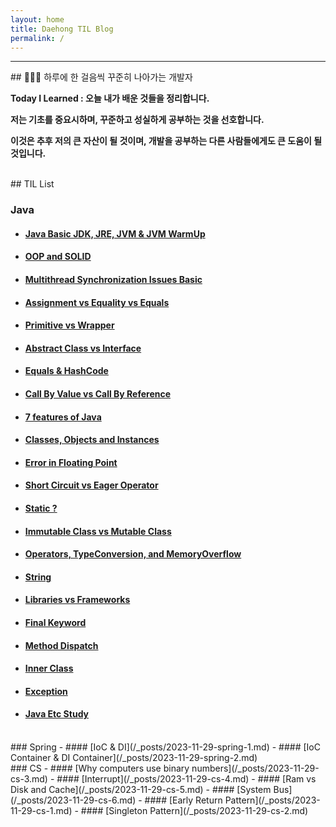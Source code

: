 ```yaml
---
layout: home
title: Daehong TIL Blog
permalink: /
---
```



<hr>
## 👨🏻‍💻 하루에 한 걸음씩 꾸준히 나아가는 개발자

**Today I Learned : 오늘 내가 배운 것들을 정리합니다.**

**저는 기초를 중요시하며, 꾸준하고 성실하게 공부하는 것을 선호합니다.**

**이것은 추후 저의 큰 자산이 될 것이며, 개발을 공부하는 다른 사람들에게도 큰 도움이 될 것입니다.**

<br>
## TIL List

### Java
- #### [Java Basic JDK, JRE, JVM & JVM WarmUp](/_posts/2023-11-29-java-16.md)
- #### [OOP and SOLID](/_posts/2023-11-29-java-1.md)
- #### [Multithread Synchronization Issues Basic](/_posts/2023-11-29-java-2.md)
- #### [Assignment vs Equality vs Equals](/_posts/2023-11-29-java-3.md)
- #### [Primitive vs Wrapper](/_posts/2023-11-29-java-4.md)
- #### [Abstract Class vs Interface](/_posts/2023-11-29-java-5.md)
- #### [Equals & HashCode](/_posts/2023-11-29-java-6.md)
- #### [Call By Value vs Call By Reference](/_posts/2023-11-29-java-7.md)
- #### [7 features of Java](/_posts/2023-11-29-java-8.md)
- #### [Classes, Objects and Instances](/_posts/2023-11-29-java-9.md)
- #### [Error in Floating Point](/_posts/2023-11-29-java-10.md)
- #### [Short Circuit vs Eager Operator](/_posts/2023-11-29-java-11.md)
- #### [Static ?](/_posts/2023-11-29-java-12.md)
- #### [Immutable Class vs Mutable Class](/_posts/2023-11-29-java-13.md)
- #### [Operators, TypeConversion, and MemoryOverflow](/_posts/2023-11-29-java-14.md)
- #### [String](/_posts/2023-11-29-java-15.md)
- #### [Libraries vs Frameworks](/_posts/2023-11-29-java-18.md)
- #### [Final Keyword](/_posts/2023-11-29-java-19.md)
- #### [Method Dispatch](/_posts/2023-11-29-java-20.md)
- #### [Inner Class](/_posts/2023-11-29-java-21.md)
- #### [Exception](/_posts/2023-11-29-java-22.md)
- #### [Java Etc Study](/_posts/2023-11-29-java-17.md)


<br>
### Spring
- #### [IoC & DI](/_posts/2023-11-29-spring-1.md)
- #### [IoC Container & DI Container](/_posts/2023-11-29-spring-2.md)

<br>
### CS
- #### [Why computers use binary numbers](/_posts/2023-11-29-cs-3.md)
- #### [Interrupt](/_posts/2023-11-29-cs-4.md)
- #### [Ram vs Disk and Cache](/_posts/2023-11-29-cs-5.md)
- #### [System Bus](/_posts/2023-11-29-cs-6.md)
- #### [Early Return Pattern](/_posts/2023-11-29-cs-1.md)
- #### [Singleton Pattern](/_posts/2023-11-29-cs-2.md)


<br>
<br>
<br>
<br>
<br>
<br>
<br>